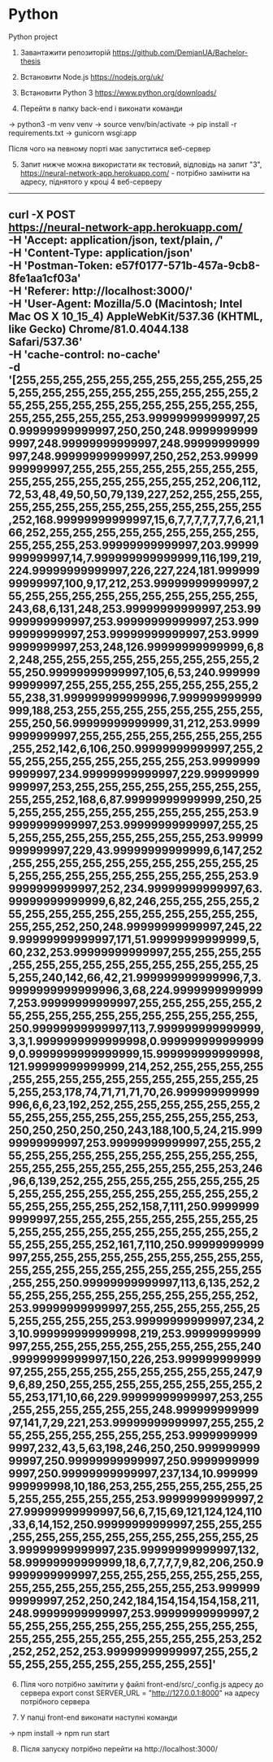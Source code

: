 # Python
Python project

1. Завантажити репозиторій
https://github.com/DemjanUA/Bachelor-thesis

2. Встановити Node.js
https://nodejs.org/uk/

3. Встановити Python 3
https://www.python.org/downloads/

4. Перейти в папку back-end і виконати команди

-> python3 -m venv venv
-> source venv/bin/activate
-> pip install -r requirements.txt
-> gunicorn wsgi:app

Після чого на певному порті має запуститися веб-сервер

5. Запит нижче можна використати як тестовий, відповідь на запит "3", https://neural-network-app.herokuapp.com/ - потрібно замінити на адресу, піднятого у кроці 4 веб-серверу
-----
curl -X POST \
  https://neural-network-app.herokuapp.com/ \
  -H 'Accept: application/json, text/plain, */*' \
  -H 'Content-Type: application/json' \
  -H 'Postman-Token: e57f0177-571b-457a-9cb8-8fe1aa1cf03a' \
  -H 'Referer: http://localhost:3000/' \
  -H 'User-Agent: Mozilla/5.0 (Macintosh; Intel Mac OS X 10_15_4) AppleWebKit/537.36 (KHTML, like Gecko) Chrome/81.0.4044.138 Safari/537.36' \
  -H 'cache-control: no-cache' \
  -d '[255,255,255,255,255,255,255,255,255,255,255,255,255,255,255,255,255,255,255,255,255,255,255,255,255,255,255,255,255,255,255,255,255,255,255,255,255,253.99999999999997,250.99999999999997,250,250,248.99999999999997,248.99999999999997,248.99999999999997,248.99999999999997,250,252,253.99999999999997,255,255,255,255,255,255,255,255,255,255,255,255,255,255,255,255,252,206,112,72,53,48,49,50,50,79,139,227,252,255,255,255,255,255,255,255,255,255,255,255,255,255,255,252,168.99999999999997,15,6,7,7,7,7,7,7,7,6,21,166,252,255,255,255,255,255,255,255,255,255,255,255,255,253.99999999999997,203.99999999999997,14,7.999999999999999,116,199,219,224.99999999999997,226,227,224,181.99999999999997,100,9,17,212,253.99999999999997,255,255,255,255,255,255,255,255,255,255,255,243,68,6,131,248,253.99999999999997,253.99999999999997,253.99999999999997,253.99999999999997,253.99999999999997,253.99999999999997,253,248,126.99999999999999,6,82,248,255,255,255,255,255,255,255,255,255,255,250.99999999999997,105,6,53,240.99999999999997,255,255,255,255,255,255,255,255,255,238,31.999999999999996,7.999999999999999,188,253,255,255,255,255,255,255,255,255,255,250,56.99999999999999,31,212,253.99999999999997,255,255,255,255,255,255,255,255,255,252,142,6,106,250.99999999999997,255,255,255,255,255,255,255,255,255,253.99999999999997,234.99999999999997,229.99999999999997,253,255,255,255,255,255,255,255,255,255,255,252,168,6,87.99999999999999,250,255,255,255,255,255,255,255,255,255,255,253.99999999999997,253.99999999999997,255,255,255,255,255,255,255,255,255,255,253.99999999999997,229,43.99999999999999,6,147,252,255,255,255,255,255,255,255,255,255,255,255,255,255,255,255,255,255,255,255,255,253.99999999999997,252,234.99999999999997,63.99999999999999,6,82,246,255,255,255,255,255,255,255,255,255,255,255,255,255,255,255,255,255,252,250,248.99999999999997,245,229.99999999999997,171,51.99999999999999,5,60,232,253.99999999999997,255,255,255,255,255,255,255,255,255,255,255,255,255,255,255,255,240,142,66,42,21.999999999999996,7,3.9999999999999996,3,68,224.99999999999997,253.99999999999997,255,255,255,255,255,255,255,255,255,255,255,255,255,255,255,255,250.99999999999997,113,7.999999999999999,3,3,1.9999999999999998,0.9999999999999999,0.9999999999999999,15.999999999999998,121.99999999999999,214,252,255,255,255,255,255,255,255,255,255,255,255,255,255,255,255,255,253,178,74,71,71,71,70,26.999999999999996,6,6,23,192,252,255,255,255,255,255,255,255,255,255,255,255,255,255,255,255,255,253,250,250,250,250,250,243,188,100,5,24,215.99999999999997,253.99999999999997,255,255,255,255,255,255,255,255,255,255,255,255,255,255,255,255,255,255,255,255,255,255,253,246,96,6,139,252,255,255,255,255,255,255,255,255,255,255,255,255,255,255,255,255,255,255,255,255,255,255,255,252,158,7,111,250.99999999999997,255,255,255,255,255,255,255,255,255,255,255,255,255,255,255,255,255,255,255,255,255,255,255,252,161,7,110,250.99999999999997,255,255,255,255,255,255,255,255,255,255,255,255,255,255,255,255,255,255,255,255,255,255,255,250.99999999999997,113,6,135,252,255,255,255,255,255,255,255,255,255,255,252,253.99999999999997,255,255,255,255,255,255,255,255,255,255,253.99999999999997,234,23,10.999999999999998,219,253.99999999999997,255,255,255,255,255,255,255,255,255,240.99999999999997,150,226,253.99999999999997,255,255,255,255,255,255,255,255,255,247,99,6,89,250,255,255,255,255,255,255,255,255,255,253,171,10,66,229.99999999999997,253,255,255,255,255,255,255,255,248.99999999999997,141,7,29,221,253.99999999999997,255,255,255,255,255,255,255,255,255,253.99999999999997,232,43,5,63,198,246,250,250.99999999999997,250.99999999999997,250.99999999999997,250.99999999999997,237,134,10.999999999999998,10,186,253,255,255,255,255,255,255,255,255,255,255,255,253.99999999999997,227.99999999999997,56,6,7,15,69,121,124,124,110,33,6,14,152,250.99999999999997,255,255,255,255,255,255,255,255,255,255,255,255,255,253.99999999999997,235.99999999999997,132,58.99999999999999,18,6,7,7,7,7,9,82,206,250.99999999999997,255,255,255,255,255,255,255,255,255,255,255,255,255,255,255,253.99999999999997,252,250,242,184,154,154,154,158,211,248.99999999999997,253.99999999999997,255,255,255,255,255,255,255,255,255,255,255,255,255,255,255,255,255,255,255,255,253,252,252,252,252,253.99999999999997,255,255,255,255,255,255,255,255,255,255,255]'
-----

6. Піля чого потрібно замітити у файлі front-end/src/_config.js адресу до сервера
export const SERVER_URL = "http://127.0.0.1:8000" на адресу потрібного сервера

7. У папці front-end виконати наступні команди 

-> npm install
-> npm run start

8. Після запуску потрібно перейти на http://localhost:3000/
